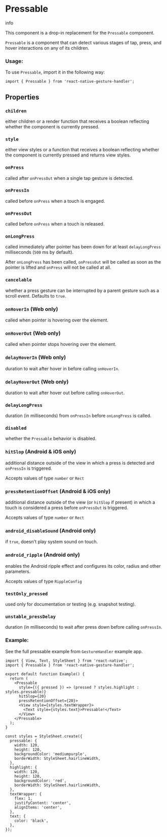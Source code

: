 # Pressable

info

This component is a drop-in replacement for the `Pressable` component.

`Pressable` is a component that can detect various stages of tap, press, and hover interactions on any of its children.

### Usage:

To use `Pressable`, import it in the following way:

```
import { Pressable } from 'react-native-gesture-handler';
```

## Properties

### `children`

either children or a render function that receives a boolean reflecting whether the component is currently pressed.

### `style`

either view styles or a function that receives a boolean reflecting whether the component is currently pressed and returns view styles.

### `onPress`

called after `onPressOut` when a single tap gesture is detected.

### `onPressIn`

called before `onPress` when a touch is engaged.

### `onPressOut`

called before `onPress` when a touch is released.

### `onLongPress`

called immediately after pointer has been down for at least `delayLongPress` milliseconds (`500` ms by default).

After `onLongPress` has been called, `onPressOut` will be called as soon as the pointer is lifted and `onPress` will not be called at all.

### `cancelable`

whether a press gesture can be interrupted by a parent gesture such as a scroll event. Defaults to `true`.

### `onHoverIn` (Web only)

called when pointer is hovering over the element.

### `onHoverOut` (Web only)

called when pointer stops hovering over the element.

### `delayHoverIn` (Web only)

duration to wait after hover in before calling `onHoverIn`.

### `delayHoverOut` (Web only)

duration to wait after hover out before calling `onHoverOut`.

### `delayLongPress`

duration (in milliseconds) from `onPressIn` before `onLongPress` is called.

### `disabled`

whether the `Pressable` behavior is disabled.

### `hitSlop` (Android & iOS only)

additional distance outside of the view in which a press is detected and `onPressIn` is triggered.

Accepts values of type `number` or `Rect`

### `pressRetentionOffset` (Android & iOS only)

additional distance outside of the view (or `hitSlop` if present) in which a touch is considered a press before `onPressOut` is triggered.

Accepts values of type `number` or `Rect`

### `android_disableSound` (Android only)

if `true`, doesn't play system sound on touch.

### `android_ripple` (Android only)

enables the Android ripple effect and configures its color, radius and other parameters.

Accepts values of type `RippleConfig`

### `testOnly_pressed`

used only for documentation or testing (e.g. snapshot testing).

### `unstable_pressDelay`

duration (in milliseconds) to wait after press down before calling `onPressIn`.

### Example:

See the full pressable example from `GestureHandler` example app.

```
import { View, Text, StyleSheet } from 'react-native';
import { Pressable } from 'react-native-gesture-handler';

export default function Example() {
  return (
    <Pressable
      style={({ pressed }) => (pressed ? styles.highlight : styles.pressable)}
      hitSlop={20}
      pressRetentionOffset={20}>
      <View style={styles.textWrapper}>
        <Text style={styles.text}>Pressable!</Text>
      </View>
    </Pressable>
  );
}

const styles = StyleSheet.create({
  pressable: {
    width: 120,
    height: 120,
    backgroundColor: 'mediumpurple',
    borderWidth: StyleSheet.hairlineWidth,
  },
  highlight: {
    width: 120,
    height: 120,
    backgroundColor: 'red',
    borderWidth: StyleSheet.hairlineWidth,
  },
  textWrapper: {
    flex: 1,
    justifyContent: 'center',
    alignItems: 'center',
  },
  text: {
    color: 'black',
  },
});
```
